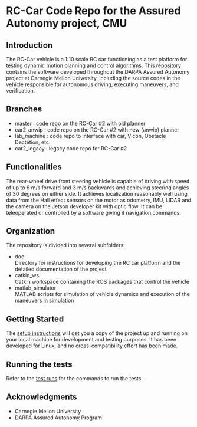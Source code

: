 # RC-Car Code Repo for the Assured Autonomy project, CMU

## Introduction

The RC-Car vehicle is a 1:10 scale RC car functioning as a test platform for testing dynamic motion planning and control algorithms. This repository contains the software developed throughout the DARPA Assured Autonomy project at Carnegie Mellon University, including the source codes in the vehicle responsible for autonomous driving, executing maneuvers, and verification.

## Branches
- master : code repo on the RC-Car #2 with old planner
- car2_anwip : code repo on the RC-Car #2 with new (anwip) planner
- lab_machine : code repo to interface with car, Vicon, Obstacle Dectetion, etc.
- car2_legacy : legacy code repo for RC-Car #2


## Functionalities

The rear-wheel drive front steering vehicle is capable of driving with speed of up to 6 m/s forward and 3 m/s backwards and achieving steering angles of 30 degrees on either side. It achieves localization reasonably well using data from the Hall effect sensors on the motor as odometry, IMU, LIDAR and the camera on the Jetson developer kit with optic flow. It can be teleoperated or controlled by a software giving it navigation commands. 




## Organization

The repository is divided into several subfolders:
- doc  
Directory for instructions for developing the RC car platform and the detailed documentation of the project
- catkin_ws  
Catkin workspace containing the ROS packages that control the vehicle
- matlab_simulator  
MATLAB scripts for simulation of vehicle dynamics and execution of the maneuvers in simulation

## Getting Started

The [setup instructions](doc/setup_instructions.md) will get you a copy of the project up and running on your local machine for development and testing purposes. It has been developed for Linux, and no cross-compatibility effort has been made.

## Running the tests
Refer to the [test runs](doc/test_runs.md) for the commands to run the tests.





## Acknowledgments

* Carnegie Mellon University
* DARPA Assured Autonomy Program 

